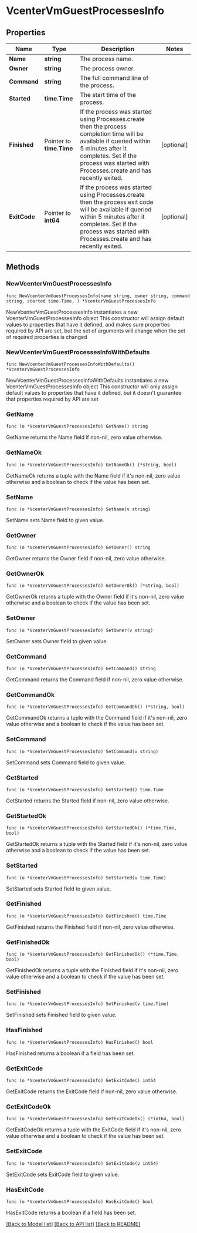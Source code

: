 # VcenterVmGuestProcessesInfo

## Properties

Name | Type | Description | Notes
------------ | ------------- | ------------- | -------------
**Name** | **string** | The process name. | 
**Owner** | **string** | The process owner. | 
**Command** | **string** | The full command line of the process. | 
**Started** | **time.Time** | The start time of the process. | 
**Finished** | Pointer to **time.Time** | If the process was started using Processes.create then the process completion time will be available if queried within 5 minutes after it completes. Set if the process was started with Processes.create and has recently exited. | [optional] 
**ExitCode** | Pointer to **int64** | If the process was started using Processes.create then the process exit code will be available if queried within 5 minutes after it completes. Set if the process was started with Processes.create and has recently exited. | [optional] 

## Methods

### NewVcenterVmGuestProcessesInfo

`func NewVcenterVmGuestProcessesInfo(name string, owner string, command string, started time.Time, ) *VcenterVmGuestProcessesInfo`

NewVcenterVmGuestProcessesInfo instantiates a new VcenterVmGuestProcessesInfo object
This constructor will assign default values to properties that have it defined,
and makes sure properties required by API are set, but the set of arguments
will change when the set of required properties is changed

### NewVcenterVmGuestProcessesInfoWithDefaults

`func NewVcenterVmGuestProcessesInfoWithDefaults() *VcenterVmGuestProcessesInfo`

NewVcenterVmGuestProcessesInfoWithDefaults instantiates a new VcenterVmGuestProcessesInfo object
This constructor will only assign default values to properties that have it defined,
but it doesn't guarantee that properties required by API are set

### GetName

`func (o *VcenterVmGuestProcessesInfo) GetName() string`

GetName returns the Name field if non-nil, zero value otherwise.

### GetNameOk

`func (o *VcenterVmGuestProcessesInfo) GetNameOk() (*string, bool)`

GetNameOk returns a tuple with the Name field if it's non-nil, zero value otherwise
and a boolean to check if the value has been set.

### SetName

`func (o *VcenterVmGuestProcessesInfo) SetName(v string)`

SetName sets Name field to given value.


### GetOwner

`func (o *VcenterVmGuestProcessesInfo) GetOwner() string`

GetOwner returns the Owner field if non-nil, zero value otherwise.

### GetOwnerOk

`func (o *VcenterVmGuestProcessesInfo) GetOwnerOk() (*string, bool)`

GetOwnerOk returns a tuple with the Owner field if it's non-nil, zero value otherwise
and a boolean to check if the value has been set.

### SetOwner

`func (o *VcenterVmGuestProcessesInfo) SetOwner(v string)`

SetOwner sets Owner field to given value.


### GetCommand

`func (o *VcenterVmGuestProcessesInfo) GetCommand() string`

GetCommand returns the Command field if non-nil, zero value otherwise.

### GetCommandOk

`func (o *VcenterVmGuestProcessesInfo) GetCommandOk() (*string, bool)`

GetCommandOk returns a tuple with the Command field if it's non-nil, zero value otherwise
and a boolean to check if the value has been set.

### SetCommand

`func (o *VcenterVmGuestProcessesInfo) SetCommand(v string)`

SetCommand sets Command field to given value.


### GetStarted

`func (o *VcenterVmGuestProcessesInfo) GetStarted() time.Time`

GetStarted returns the Started field if non-nil, zero value otherwise.

### GetStartedOk

`func (o *VcenterVmGuestProcessesInfo) GetStartedOk() (*time.Time, bool)`

GetStartedOk returns a tuple with the Started field if it's non-nil, zero value otherwise
and a boolean to check if the value has been set.

### SetStarted

`func (o *VcenterVmGuestProcessesInfo) SetStarted(v time.Time)`

SetStarted sets Started field to given value.


### GetFinished

`func (o *VcenterVmGuestProcessesInfo) GetFinished() time.Time`

GetFinished returns the Finished field if non-nil, zero value otherwise.

### GetFinishedOk

`func (o *VcenterVmGuestProcessesInfo) GetFinishedOk() (*time.Time, bool)`

GetFinishedOk returns a tuple with the Finished field if it's non-nil, zero value otherwise
and a boolean to check if the value has been set.

### SetFinished

`func (o *VcenterVmGuestProcessesInfo) SetFinished(v time.Time)`

SetFinished sets Finished field to given value.

### HasFinished

`func (o *VcenterVmGuestProcessesInfo) HasFinished() bool`

HasFinished returns a boolean if a field has been set.

### GetExitCode

`func (o *VcenterVmGuestProcessesInfo) GetExitCode() int64`

GetExitCode returns the ExitCode field if non-nil, zero value otherwise.

### GetExitCodeOk

`func (o *VcenterVmGuestProcessesInfo) GetExitCodeOk() (*int64, bool)`

GetExitCodeOk returns a tuple with the ExitCode field if it's non-nil, zero value otherwise
and a boolean to check if the value has been set.

### SetExitCode

`func (o *VcenterVmGuestProcessesInfo) SetExitCode(v int64)`

SetExitCode sets ExitCode field to given value.

### HasExitCode

`func (o *VcenterVmGuestProcessesInfo) HasExitCode() bool`

HasExitCode returns a boolean if a field has been set.


[[Back to Model list]](../README.md#documentation-for-models) [[Back to API list]](../README.md#documentation-for-api-endpoints) [[Back to README]](../README.md)


